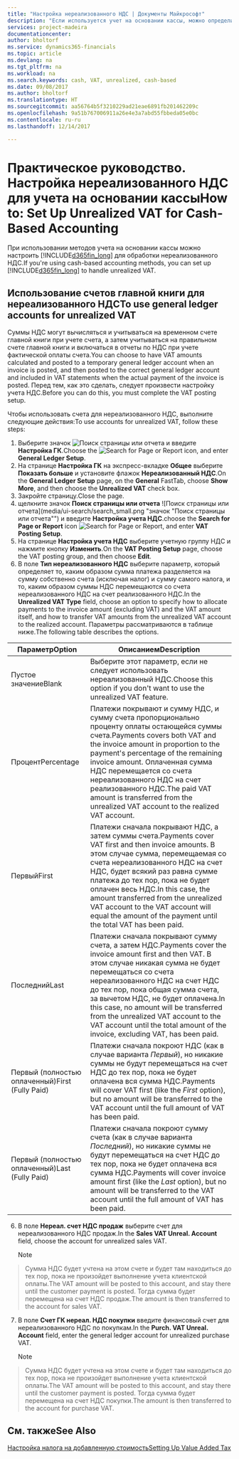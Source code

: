 ```yaml
---
title: "Настройка нереализованного НДС | Документы Майкрософт"
description: "Если используется учет на основании кассы, можно определить способ обработки нереализованного НДС для продаж и покупок."
services: project-madeira
documentationcenter: 
author: bholtorf
ms.service: dynamics365-financials
ms.topic: article
ms.devlang: na
ms.tgt_pltfrm: na
ms.workload: na
ms.search.keywords: cash, VAT, unrealized, cash-based
ms.date: 09/08/2017
ms.author: bholtorf
ms.translationtype: HT
ms.sourcegitcommit: aa56764b5f3210229ad21eae6891fb201462209c
ms.openlocfilehash: 9a51b767006911a26e4e3a7abd55fbbeda05e0bc
ms.contentlocale: ru-ru
ms.lasthandoff: 12/14/2017

---
```


# <a name="how-to-set-up-unrealized-vat-for-cash-based-accounting"></a><span data-ttu-id="4a987-103">Практическое руководство. Настройка нереализованного НДС для учета на основании кассы</span><span class="sxs-lookup"><span data-stu-id="4a987-103">How to: Set Up Unrealized VAT for Cash-Based Accounting</span></span>
<span data-ttu-id="4a987-104">При использовании методов учета на основании кассы можно настроить [!INCLUDE[d365fin_long](includes/d365fin_long_md.md)] для обработки нереализованного НДС.</span><span class="sxs-lookup"><span data-stu-id="4a987-104">If you're using cash-based accounting methods, you can set up [!INCLUDE[d365fin_long](includes/d365fin_long_md.md)] to handle unrealized VAT.</span></span>

## <a name="to-use-general-ledger-accounts-for-unrealized-vat"></a><span data-ttu-id="4a987-105">Использование счетов главной книги для нереализованного НДС</span><span class="sxs-lookup"><span data-stu-id="4a987-105">To use general ledger accounts for unrealized VAT</span></span>
<span data-ttu-id="4a987-106">Суммы НДС могут вычисляться и учитываться на временном счете главной книги при учете счета, а затем учитываться на правильном счете главной книги и включаться в отчеты по НДС при учете фактической оплаты счета.</span><span class="sxs-lookup"><span data-stu-id="4a987-106">You can choose to have VAT amounts calculated and posted to a temporary general ledger account when an invoice is posted, and then posted to the correct general ledger account and included in VAT statements when the actual payment of the invoice is posted.</span></span> <span data-ttu-id="4a987-107">Перед тем, как это сделать, следует произвести настройку учета НДС.</span><span class="sxs-lookup"><span data-stu-id="4a987-107">Before you can do this, you must complete the VAT posting setup.</span></span>

<span data-ttu-id="4a987-108">Чтобы использовать счета для нереализованного НДС, выполните следующие действия:</span><span class="sxs-lookup"><span data-stu-id="4a987-108">To use accounts for unrealized VAT, follow these steps:</span></span>
1. <span data-ttu-id="4a987-109">Выберите значок ![Поиск страницы или отчета](media/ui-search/search_small.png "Значок поиска страницы или отчета") и введите **Настройка ГК**.</span><span class="sxs-lookup"><span data-stu-id="4a987-109">Choose the ![Search for Page or Report](media/ui-search/search_small.png "Search for Page or Report icon") icon, and enter **General Ledger Setup**.</span></span> 
2. <span data-ttu-id="4a987-110">На странице **Настройка ГК** на экспресс-вкладке **Общее** выберите **Показать больше** и установите флажок **Нереализованный НДС**.</span><span class="sxs-lookup"><span data-stu-id="4a987-110">On the **General Ledger Setup** page, on the **General** FastTab, choose **Show More**, and then choose the **Unrealized VAT** check box.</span></span>
3. <span data-ttu-id="4a987-111">Закройте страницу.</span><span class="sxs-lookup"><span data-stu-id="4a987-111">Close the page.</span></span>
4. <span data-ttu-id="4a987-112">щелкните значок **Поиск страницы или отчета** ![Поиск страницы или отчета](media/ui-search/search_small.png "значок "Поиск страницы или отчета"") и введите **Настройка учета НДС**.</span><span class="sxs-lookup"><span data-stu-id="4a987-112">choose the **Search for Page or Report** icon ![Search for Page or Report](media/ui-search/search_small.png "Search for Page or Report icon"), and enter **VAT Posting Setup**.</span></span> 
5. <span data-ttu-id="4a987-113">На странице **Настройка учета НДС** выберите учетную группу НДС и нажмите кнопку **Изменить**.</span><span class="sxs-lookup"><span data-stu-id="4a987-113">On the **VAT Posting Setup** page, choose the VAT posting group, and then choose **Edit**.</span></span> 
6. <span data-ttu-id="4a987-114">В поле **Тип нереализованного НДС** выберите параметр, который определяет то, каким образом сумма платежа разделяется на сумму собственно счета (исключая налог) и сумму самого налога, и то, каким образом суммы НДС перемещаются со счета нереализованного НДС на счет реализованного НДС.</span><span class="sxs-lookup"><span data-stu-id="4a987-114">In the **Unrealized VAT Type** field, choose an option to specify how to allocate payments to the invoice amount (excluding VAT) and the VAT amount itself, and how to transfer VAT amounts from the unrealized VAT account to the realized account.</span></span> <span data-ttu-id="4a987-115">Параметры рассматриваются в таблице ниже.</span><span class="sxs-lookup"><span data-stu-id="4a987-115">The following table describes the options.</span></span>

| <span data-ttu-id="4a987-116">Параметр</span><span class="sxs-lookup"><span data-stu-id="4a987-116">Option</span></span> | <span data-ttu-id="4a987-117">Описанием</span><span class="sxs-lookup"><span data-stu-id="4a987-117">Description</span></span> |
| --- | --- |
| <span data-ttu-id="4a987-118">Пустое значение</span><span class="sxs-lookup"><span data-stu-id="4a987-118">Blank</span></span> | <span data-ttu-id="4a987-119">Выберите этот параметр, если не следует использовать нереализованный НДС.</span><span class="sxs-lookup"><span data-stu-id="4a987-119">Choose this option if you don't want to use the unrealized VAT feature.</span></span> |
| <span data-ttu-id="4a987-120">Процент</span><span class="sxs-lookup"><span data-stu-id="4a987-120">Percentage</span></span> | <span data-ttu-id="4a987-121">Платежи покрывают и сумму НДС, и сумму счета пропорционально проценту оплаты остающейся суммы счета.</span><span class="sxs-lookup"><span data-stu-id="4a987-121">Payments covers both VAT and the invoice amount in proportion to the payment's percentage of the remaining invoice amount.</span></span> <span data-ttu-id="4a987-122">Оплаченная сумма НДС перемещается со счета нереализованного НДС на счет реализованного НДС.</span><span class="sxs-lookup"><span data-stu-id="4a987-122">The paid VAT amount is transferred from the unrealized VAT account to the realized VAT account.</span></span> |
| <span data-ttu-id="4a987-123">Первый</span><span class="sxs-lookup"><span data-stu-id="4a987-123">First</span></span> | <span data-ttu-id="4a987-124">Платежи сначала покрывают НДС, а затем суммы счета.</span><span class="sxs-lookup"><span data-stu-id="4a987-124">Payments cover VAT first and then invoice amounts.</span></span> <span data-ttu-id="4a987-125">В этом случае сумма, перемещаемая со счета нереализованного НДС на счет НДС, будет всякий раз равна сумме платежа до тех пор, пока не будет оплачен весь НДС.</span><span class="sxs-lookup"><span data-stu-id="4a987-125">In this case, the amount transferred from the unrealized VAT account to the VAT account will equal the amount of the payment until the total VAT has been paid.</span></span> |
| <span data-ttu-id="4a987-126">Последний</span><span class="sxs-lookup"><span data-stu-id="4a987-126">Last</span></span> | <span data-ttu-id="4a987-127">Платежи сначала покрывают сумму счета, а затем НДС.</span><span class="sxs-lookup"><span data-stu-id="4a987-127">Payments cover the invoice amount first and then VAT.</span></span> <span data-ttu-id="4a987-128">В этом случае никакая сумма не будет перемещаться со счета нереализованного НДС на счет НДС до тех пор, пока общая сумма счета, за вычетом НДС, не будет оплачена.</span><span class="sxs-lookup"><span data-stu-id="4a987-128">In this case, no amount will be transferred from the unrealized VAT account to the VAT account until the total amount of the invoice, excluding VAT, has been paid.</span></span> |
| <span data-ttu-id="4a987-129">Первый (полностью оплаченный)</span><span class="sxs-lookup"><span data-stu-id="4a987-129">First (Fully Paid)</span></span> | <span data-ttu-id="4a987-130">Платежи сначала покроют НДС (как в случае варианта _Первый_), но никакие суммы не будут перемещаться на счет НДС до тех пор, пока не будет оплачена вся сумма НДС.</span><span class="sxs-lookup"><span data-stu-id="4a987-130">Payments will cover VAT first (like the _First_ option), but no amount will be transferred to the VAT account until the full amount of VAT has been paid.</span></span> |
| <span data-ttu-id="4a987-131">Первый (полностью оплаченный)</span><span class="sxs-lookup"><span data-stu-id="4a987-131">Last (Fully Paid)</span></span> | <span data-ttu-id="4a987-132">Платежи сначала покроют сумму счета (как в случае варианта _Последний_), но никакие суммы не будут перемещаться на счет НДС до тех пор, пока не будет оплачена вся сумма НДС.</span><span class="sxs-lookup"><span data-stu-id="4a987-132">Payments will cover invoice amount first (like the _Last_ option), but no amount will be transferred to the VAT account until the full amount of VAT has been paid.</span></span> |

6. <span data-ttu-id="4a987-133">В поле **Нереал. счет НДС продаж** выберите счет для нереализованного НДС продаж.</span><span class="sxs-lookup"><span data-stu-id="4a987-133">In the **Sales VAT Unreal. Account** field, choose the account for unrealized sales VAT.</span></span>

    > [!NOTE]  
>   <span data-ttu-id="4a987-134">Сумма НДС будет учтена на этом счете и будет там находиться до тех пор, пока не произойдет выполнение учета клиентской оплаты.</span><span class="sxs-lookup"><span data-stu-id="4a987-134">The VAT amount will be posted to this account, and stay there until the customer payment is posted.</span></span> <span data-ttu-id="4a987-135">Тогда сумма будет перемещена на счет НДС продаж.</span><span class="sxs-lookup"><span data-stu-id="4a987-135">The amount is then transferred to the account for sales VAT.</span></span>
7. <span data-ttu-id="4a987-136">В поле **Счет ГК нереал. НДС покупки** введите финансовый счет для нереализованного НДС по покупкам.</span><span class="sxs-lookup"><span data-stu-id="4a987-136">In the **Purch. VAT Unreal. Account** field, enter the general ledger account for unrealized purchase VAT.</span></span>

    > [!NOTE]  
>   <span data-ttu-id="4a987-137">Сумма НДС будет учтена на этом счете и будет там находиться до тех пор, пока не произойдет выполнение учета клиентской оплаты.</span><span class="sxs-lookup"><span data-stu-id="4a987-137">The VAT amount will be posted to this account, and stay there until the customer payment is posted.</span></span> <span data-ttu-id="4a987-138">Тогда сумма будет перемещена на счет НДС покупки.</span><span class="sxs-lookup"><span data-stu-id="4a987-138">The amount is then transferred to the account for purchase VAT.</span></span>

## <a name="see-also"></a><span data-ttu-id="4a987-139">См. также</span><span class="sxs-lookup"><span data-stu-id="4a987-139">See Also</span></span>
[<span data-ttu-id="4a987-140">Настройка налога на добавленную стоимость</span><span class="sxs-lookup"><span data-stu-id="4a987-140">Setting Up Value Added Tax</span></span>](finance-setup-vat.md)
